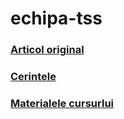# echipa-tss



### [Articol original](https://onlinelibrary.wiley.com/doi/10.1002/cae.22642)

### [Cerintele](./teme_proiect_TSS_editat.docx)

### [Materialele cursurlui](https://drive.google.com/drive/folders/1sE4SYCgyXNxyiW6oRFTWalut7mMOdIu2)
